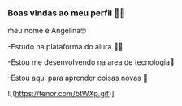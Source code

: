 ### Boas vindas ao meu perfil 🦇🦇
meu nome é Angelina🤓

-Estudo na plataforma do alura 🥳🥳

-Estou me desenvolvendo na area de tecnologia🤖

-Estou aqui para aprender coisas novas 🙉

![(https://tenor.com/btWXp.gif)]
  
